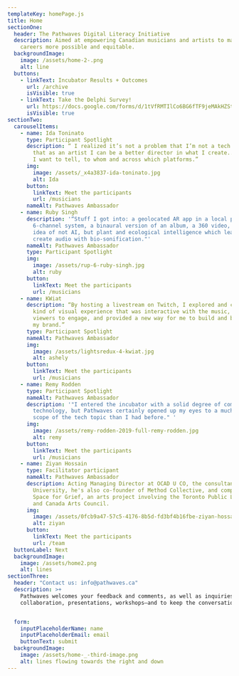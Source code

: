 ```yaml
---
templateKey: homePage.js
title: Home
sectionOne:
  header: The Pathwaves Digital Literacy Initiative
  description: Aimed at empowering Canadian musicians and artists to make lifelong
    careers more possible and equitable.
  backgroundImage:
    image: /assets/home-2-.png
    alt: line
  buttons:
    - linkText: Incubator Results + Outcomes
      url: /archive
      isVisible: true
    - linkText: Take the Delphi Survey!
      url: https://docs.google.com/forms/d/1tVfRMTIlCo6BG6fTF9jeMAkHZStuUMxQHTHHh7yldhM/edit
      isVisible: true
sectionTwo:
  carouselItems:
    - name: Ida Toninato
      type: Participant Spotlight
      description: “ I realized it’s not a problem that I’m not a tech expert, but
        that as an artist I can be a better director in what I create...what do
        I want to tell, to whom and across which platforms.”
      img:
        image: /assets/_x4a3837-ida-toninato.jpg
        alt: Ida
      button:
        linkText: Meet the participants
        url: /musicians
      nameAlt: Pathwaves Ambassador
    - name: Ruby Singh
      description: '“Stuff I got into: a geolocated AR app in a local park with
        6-channel system, a binaural version of an album, a 360 video, and the
        idea of not AI, but plant and ecological intelligence which lead me to
        create audio with bio-sonification."'
      nameAlt: Pathwaves Ambassador
      type: Participant Spotlight
      img:
        image: /assets/rup-6-ruby-singh.jpg
        alt: ruby
      button:
        linkText: Meet the participants
        url: /musicians
    - name: KWiat
      description: “By hosting a livestream on Twitch, I explored and created some
        kind of visual experience that was interactive with the music, allowed
        viewers to engage, and provided a new way for me to build and blend into
        my brand.”
      type: Participant Spotlight
      nameAlt: Pathwaves Ambassador
      img:
        image: /assets/lightsredux-4-kwiat.jpg
        alt: ashely
      button:
        linkText: Meet the participants
        url: /musicians
    - name: Remy Rodden
      type: Participant Spotlight
      nameAlt: Pathwaves Ambassador
      description: '"I entered the incubator with a solid degree of comfort around
        technology, but Pathwaves certainly opened up my eyes to a much broader
        scope of the tech topic than I had before." '
      img:
        image: /assets/remy-rodden-2019-full-remy-rodden.jpg
        alt: remy
      button:
        linkText: Meet the participants
        url: /musicians
    - name: Ziyan Hossain
      type: Facilitator participant
      nameAlt: Pathwaves Ambassador
      description: Acting Managing Director at OCAD U CO, the consultancy arm of OCAD
        University, he's also co-founder of Method Collective, and composer on
        Space for Grief, an arts project involving the Toronto Public Library
        and Canada Arts Council.
      img:
        image: /assets/0fcb9a47-57c5-4176-8b5d-fd3bf4b16fbe-ziyan-hossain.jpg
        alt: ziyan
      button:
        linkText: Meet the participants
        url: /team
  buttonLabel: Next
  backgroundImage:
    image: /assets/home2.png
    alt: lines
sectionThree:
  header: "Contact us: info@pathwaves.ca"
  description: >+
    Pathwaves welcomes your feedback and comments, as well as inquiries for
    collaboration, presentations, workshops—and to keep the conversation going. 


  form:
    inputPlaceholderName: name
    inputPlaceholderEmail: email
    buttonText: submit
  backgroundImage:
    image: /assets/home-_-third-image.png
    alt: lines flowing towards the right and down
---
```

